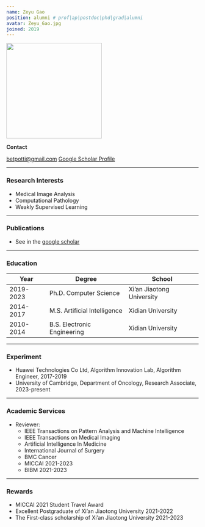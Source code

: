 ```yaml
---
name: Zeyu Gao
position: alumni # prof|ap|postdoc|phd|grad|alumni
avatar: Zeyu_Gao.jpg
joined: 2019
---
```


<img width="250" src="{{site.baseurl}}/images/people/{{page.avatar}}" data-action="zoom">

**Contact**

<i class="fa fa-envelope-o"></i> <betpotti@gmail.com>
[<i class="fa fa-google"></i> Google Scholar Profile](https://scholar.google.com/citations?user=CeP6dkcAAAAJ&hl=zh-CN)

<hr>

### Research Interests
- Medical Image Analysis
- Computational Pathology
- Weakly Supervised Learning

<hr>

### Publications
- See in the [google scholar](https://scholar.google.com/citations?user=CeP6dkcAAAAJ&hl=zh-CN)

<hr>

### Education

|Year|Degree|School|
|------|------|------|
|2019-2023|Ph.D. Computer Science|Xi’an Jiaotong University|
|2014-2017|M.S. Artificial Intelligence|Xidian University|
|2010-2014|B.S. Electronic Engineering|Xidian University|

<hr>

### Experiment
- Huawei Technologies Co Ltd, Algorithm Innovation Lab, Algorithm Engineer, 2017-2019
- University of Cambridge, Department of Oncology, Research Associate, 2023-present

<hr>

### Academic Services

- Reviewer:
  - IEEE Transactions on Pattern Analysis and Machine Intelligence
  - IEEE Transactions on Medical Imaging
  - Artificial Intelligence In Medicine
  - International Journal of Surgery
  - BMC Cancer
  - MICCAI 2021-2023
  - BIBM 2021-2023

<hr>

### Rewards
- MICCAI 2021 Student Travel Award
- Excellent Postgraduate of Xi’an Jiaotong University 2021-2022
- The First-class scholarship of Xi’an Jiaotong University 2021-2023